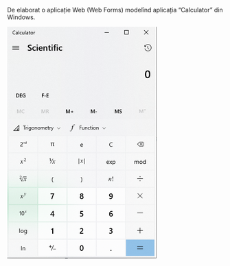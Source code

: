 De elaborat o aplicație Web (Web Forms) modelînd aplicația “Calculator” din Windows.

![](calculator.png)